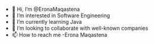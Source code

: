 - 👋 Hi, I’m @EronaMaqastena
- 👀 I’m interested in Software Engineering
- 🌱 I’m currently learning Java
- 💞️ I’m looking to collaborate with well-known companies
- 📫 How to reach me -Erona Maqastena

<!---
EronaMaqastena/EronaMaqastena is a ✨ special ✨ repository because its `README.md` (this file) appears on your GitHub profile.
You can click the Preview link to take a look at your changes.
--->
